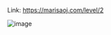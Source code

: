 Link: https://marisaoj.com/level/2

![image](https://github.com/user-attachments/assets/d857ab02-1802-46da-8d6d-77d2b219413e)
